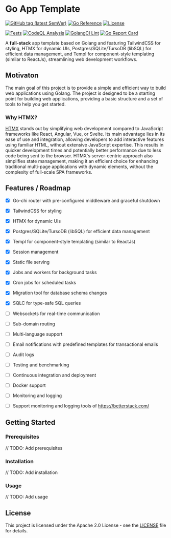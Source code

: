 # Go App Template

[![GitHub tag (latest SemVer)](https://img.shields.io/github/tag/dmitrymomot/go-app-template)](https://github.com/dmitrymomot/go-app-template)
[![Go Reference](https://pkg.go.dev/badge/github.com/dmitrymomot/go-app-template.svg)](https://pkg.go.dev/github.com/dmitrymomot/go-app-template)
[![License](https://img.shields.io/github/license/dmitrymomot/go-app-template)](https://github.com/dmitrymomot/go-app-template/blob/main/LICENSE)

[![Tests](https://github.com/dmitrymomot/go-app-template/actions/workflows/tests.yml/badge.svg)](https://github.com/dmitrymomot/go-app-template/actions/workflows/tests.yml)
[![CodeQL Analysis](https://github.com/dmitrymomot/go-app-template/actions/workflows/codeql-analysis.yml/badge.svg)](https://github.com/dmitrymomot/go-app-template/actions/workflows/codeql-analysis.yml)
[![GolangCI Lint](https://github.com/dmitrymomot/go-app-template/actions/workflows/golangci-lint.yml/badge.svg)](https://github.com/dmitrymomot/go-app-template/actions/workflows/golangci-lint.yml)
[![Go Report Card](https://goreportcard.com/badge/github.com/dmitrymomot/go-app-template)](https://goreportcard.com/report/github.com/dmitrymomot/go-app-template)

A **full-stack** app template based on Golang and featuring TailwindCSS for styling, HTMX for dynamic UIs, Postgres/SQLite/TursoDB (libSQL) for efficient data management, and Templ for component-style templating  (similar to ReactJs), streamlining web development workflows.

## Motivaton

The main goal of this project is to provide a simple and efficient way to build web applications using Golang. The project is designed to be a starting point for building web applications, providing a basic structure and a set of tools to help you get started.

### Why HTMX?

[HTMX](https://htmx.org) stands out by simplifying web development compared to JavaScript frameworks like React, Angular, Vue, or Svelte. Its main advantage lies in its ease of use and integration, allowing developers to add interactive features using familiar HTML, without extensive JavaScript expertise. This results in quicker development times and potentially better performance due to less code being sent to the browser. HTMX's server-centric approach also simplifies state management, making it an efficient choice for enhancing traditional multi-page applications with dynamic elements, without the complexity of full-scale SPA frameworks.

## Features / Roadmap

- [x] Go-chi router with pre-configured middleware and graceful shutdown
- [x] TailwindCSS for styling
- [x] HTMX for dynamic UIs
- [x] Postgres/SQLite/TursoDB (libSQL) for efficient data management
- [x] Templ for component-style templating (similar to ReactJs)
- [x] Session management
- [x] Static file serving
- [x] Jobs and workers for background tasks
- [x] Cron jobs for scheduled tasks
- [x] Migration tool for database schema changes
- [x] SQLC for type-safe SQL queries
- [ ] Websockets for real-time communication
- [ ] Sub-domain routing
- [ ] Multi-language support
- [ ] Email notifications with predefined templates for transactional emails
- [ ] Audit logs
- [ ] Testing and benchmarking
- [ ] Continuous integration and deployment
- [ ] Docker support
- [ ] Monitoring and logging
- [ ] Support monitoring and logging tools of https://betterstack.com/


## Getting Started

### Prerequisites

// TODO: Add prerequisites

### Installation

// TODO: Add installation

### Usage

// TODO: Add usage

## License

This project is licensed under the Apache 2.0 License - see the [LICENSE](LICENSE) file for details.
